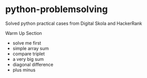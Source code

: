 # python-problemsolving
Solved python practical cases from Digital Skola and HackerRank

Warm Up Section
- solve me first
- simple array sum
- compare triplet
- a very big sum
- diagonal difference
- plus minus
